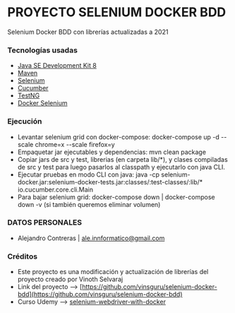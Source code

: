 # PROYECTO SELENIUM DOCKER BDD #

Selenium Docker BDD con librerías actualizadas a 2021

### Tecnologías usadas ###

* [Java SE Development Kit 8](https://www.oracle.com/cl/java/technologies/javase/javase-jdk8-downloads.html)
* [Maven](https://maven.apache.org/)
* [Selenium](https://www.selenium.dev/)
* [Cucumber](https://cucumber.io/)
* [TestNG](https://testng.org/doc/)
* [Docker Selenium](https://github.com/SeleniumHQ/docker-selenium)

### Ejecución ###
* Levantar selenium grid con docker-compose: docker-compose up -d --scale chrome=x --scale firefox=y
* Empaquetar jar ejecutables y dependencias: mvn clean package
* Copiar jars de src y test, librerias (en carpeta lib/*), y clases compiladas de src y test para luego pasarlos al classpath y ejecutarlo con java CLI.
* Ejecutar pruebas en modo CLI con java: java -cp selenium-docker.jar:selenium-docker-tests.jar:classes/:test-classes/:lib/* io.cucumber.core.cli.Main
* Para bajar selenium grid: docker-compose down | docker-compose down -v (si también queremos eliminar volumen)

### DATOS PERSONALES ###

* Alejandro Contreras | ale.innformatico@gmail.com

### Créditos ###

* Este proyecto es una modificación y actualización de librerías del proyecto creado por Vinoth Selvaraj
* Link del proyecto --> [https://github.com/vinsguru/selenium-docker-bdd](https://github.com/vinsguru/selenium-docker-bdd)
* Curso Udemy --> [selenium-webdriver-with-docker](https://www.udemy.com/course/selenium-webdriver-with-docker/)
